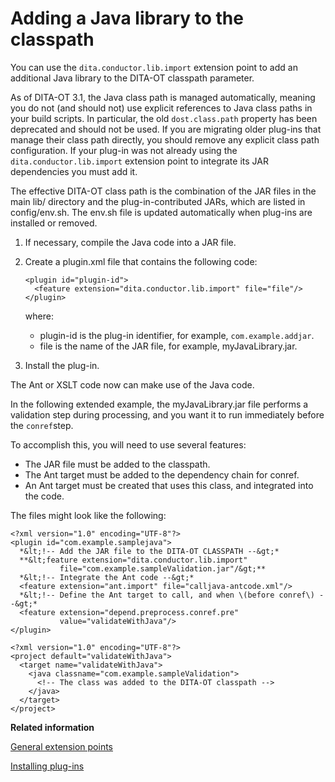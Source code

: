 # Adding a Java library to the classpath

You can use the `dita.conductor.lib.import` extension point to add an additional Java library to the DITA-OT classpath parameter.

As of DITA-OT 3.1, the Java class path is managed automatically, meaning you do not \(and should not\) use explicit references to Java class paths in your build scripts. In particular, the old `dost.class.path` property has been deprecated and should not be used. If you are migrating older plug-ins that manage their class path directly, you should remove any explicit class path configuration. If your plug-in was not already using the `dita.conductor.lib.import` extension point to integrate its JAR dependencies you must add it.

The effective DITA-OT class path is the combination of the JAR files in the main lib/ directory and the plug-in-contributed JARs, which are listed in config/env.sh. The env.sh file is updated automatically when plug-ins are installed or removed.

1.  If necessary, compile the Java code into a JAR file.

2.  Create a plugin.xml file that contains the following code:

    ```
    <plugin id="plugin-id">
      <feature extension="dita.conductor.lib.import" file="file"/>
    </plugin>
    ```

    where:

    -   plugin-id is the plug-in identifier, for example, `com.example.addjar`.
    -   file is the name of the JAR file, for example, myJavaLibrary.jar.
3.  Install the plug-in.


The Ant or XSLT code now can make use of the Java code.

In the following extended example, the myJavaLibrary.jar file performs a validation step during processing, and you want it to run immediately before the `conref`step.

To accomplish this, you will need to use several features:

-   The JAR file must be added to the classpath.
-   The Ant target must be added to the dependency chain for conref.
-   An Ant target must be created that uses this class, and integrated into the code.

The files might look like the following:

```
<?xml version="1.0" encoding="UTF-8"?>
<plugin id="com.example.samplejava">
  *&lt;!-- Add the JAR file to the DITA-OT CLASSPATH --&gt;*
  **&lt;feature extension="dita.conductor.lib.import" 
           file="com.example.sampleValidation.jar"/&gt;**
  *&lt;!-- Integrate the Ant code --&gt;*
  <feature extension="ant.import" file="calljava-antcode.xml"/>
  *&lt;!-- Define the Ant target to call, and when \(before conref\) --&gt;*
  <feature extension="depend.preprocess.conref.pre" 
           value="validateWithJava"/>
</plugin>
```

```
<?xml version="1.0" encoding="UTF-8"?>
<project default="validateWithJava">
  <target name="validateWithJava">
    <java classname="com.example.sampleValidation">
      <!-- The class was added to the DITA-OT classpath -->
    </java>
  </target>
</project>
```

**Related information**  


[General extension points](../extension-points/plugin-extension-points-general.md)

[Installing plug-ins](../topics/plugins-installing.md)

